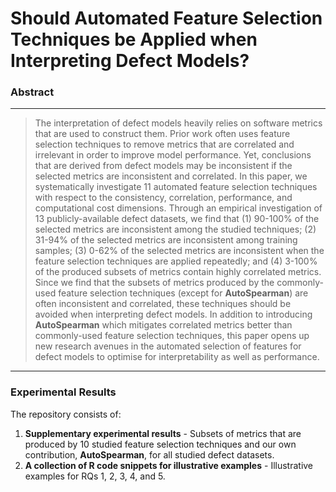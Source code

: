 # Should Automated Feature Selection Techniques be Applied when Interpreting Defect Models?

### Abstract
---
> The interpretation of defect models heavily relies on software metrics that are used to construct them.
> Prior work often uses feature selection techniques to remove metrics that are correlated and irrelevant in order to improve model performance.
> Yet, conclusions that are derived from defect models may be inconsistent if the selected metrics are inconsistent and correlated.
> In this paper, we systematically investigate 11 automated feature selection techniques with respect to the consistency, correlation, performance, and computational cost dimensions.
> Through an empirical investigation of 13 publicly-available defect datasets, we find that (1) 90-100\% of the selected metrics are inconsistent among the studied techniques; (2) 31-94\% of the selected metrics are inconsistent among training samples; (3) 0-62\% of the selected metrics are inconsistent when the feature selection techniques are applied repeatedly; and (4) 3-100\% of the produced subsets of metrics contain highly correlated metrics.
> Since we find that the subsets of metrics produced by the commonly-used feature selection techniques (except for **AutoSpearman**) are often inconsistent and correlated, these techniques should be avoided when interpreting defect models. 
> In addition to introducing **AutoSpearman** which mitigates correlated metrics better than commonly-used feature selection techniques, this paper opens up new research avenues in the automated selection of features for defect models to optimise for interpretability as well as performance.
---

### Experimental Results

The repository consists of:

1. **Supplementary experimental results** - Subsets of metrics that are produced by 10 studied feature selection techniques and our own contribution, **AutoSpearman**, for all studied defect datasets.
2. **A collection of R code snippets for illustrative examples** - Illustrative examples for RQs 1, 2, 3, 4, and 5.
